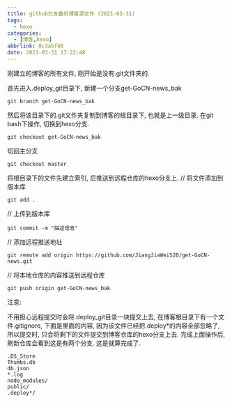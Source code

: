 ```yaml
---
title: github分支备份博客源文件 (2021-03-31)
tags:
  - hexo
categories:
  - [博客,hexo]
abbrlink: 8c3abf48
date: 2021-03-31 17:22:48
---
```

刚建立的博客的所有文件, 刚开始是没有.git文件夹的.

首先进入.deploy_git目录下, 新建一个分支get-GoCN-news_bak

``` 
git branch get-GoCN-news_bak
```

然后将该目录下的.git文件夹复制到博客的根目录下, 也就是上一级目录.
在git bash下操作, 切换到hexo分支.

```
git checkout get-GoCN-news_bak
```

切回主分支

```
git checkout master
```

将根目录下的文件先建立索引, 后推送到远程仓库的hexo分支上.
// 将文件添加到版本库

```
git add .
```

// 上传到版本库

```
git commit -m "描述信息"
```

// 添加远程推送地址

```
git remote add origin https://github.com/JiangJiaWei520/get-GoCN-news.git
```

// 将本地仓库的内容推送到远程仓库

```
git push origin get-GoCN-news_bak
```

注意:

不用担心远程提交时会将.deploy_git目录一块提交上去, 在博客根目录下有一个文件.gitignore, 下面是里面的内容, 因为该文件已经把.deploy*的内容全部忽略了, 所以提交时, 只会将剩下的文件提交到博客仓库的hexo分支上去. 完成上面操作后, 刷新仓库会看到这是有两个分支. 这是就算完成了.

```
.DS_Store
Thumbs.db
db.json
*.log
node_modules/
public/
.deploy*/
```



